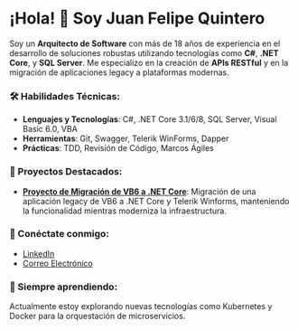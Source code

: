 # ¡Hola! 👋 Soy Juan Felipe Quintero

Soy un **Arquitecto de Software** con más de 18 años de experiencia en el desarrollo de soluciones robustas utilizando tecnologías como **C#**, **.NET Core**, y **SQL Server**. Me especializo en la creación de **APIs RESTful** y en la migración de aplicaciones legacy a plataformas modernas.

### 🛠️ Habilidades Técnicas:
- **Lenguajes y Tecnologías**: C#, .NET Core 3.1/6/8, SQL Server, Visual Basic 6.0, VBA
- **Herramientas**: Git, Swagger, Telerik WinForms, Dapper
- **Prácticas**: TDD, Revisión de Código, Marcos Ágiles

### 🚀 Proyectos Destacados:
- **[Proyecto de Migración de VB6 a .NET Core](#)**: Migración de una aplicación legacy de VB6 a .NET Core y Telerik Winforms, manteniendo la funcionalidad mientras moderniza la infraestructura.

### 🔗 Conéctate conmigo:
- [LinkedIn](https://www.linkedin.com/in/juan-felipe-quintero-villada-79018139/)
- [Correo Electrónico](mailto:jqpipe@gmail.com)

### 🌱 Siempre aprendiendo:
Actualmente estoy explorando nuevas tecnologías como Kubernetes y Docker para la orquestación de microservicios.
